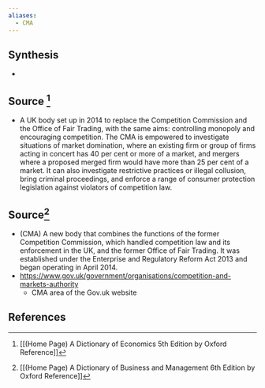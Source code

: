 ```yaml
---
aliases:
  - CMA
---
```

## Synthesis
- 
## Source [^1]
- A UK body set up in 2014 to replace the Competition Commission and the Office of Fair Trading, with the same aims: controlling monopoly and encouraging competition. The CMA is empowered to investigate situations of market domination, where an existing firm or group of firms acting in concert has 40 per cent or more of a market, and mergers where a proposed merged firm would have more than 25 per cent of a market. It can also investigate restrictive practices or illegal collusion, bring criminal proceedings, and enforce a range of consumer protection legislation against violators of competition law.
## Source[^2]
- (CMA) A new body that combines the functions of the former Competition Commission, which handled competition law and its enforcement in the UK, and the former Office of Fair Trading. It was established under the Enterprise and Regulatory Reform Act 2013 and began operating in April 2014.
- https://www.gov.uk/government/organisations/competition-and-markets-authority
	- CMA area of the Gov.uk website
## References

[^1]: [[(Home Page) A Dictionary of Economics 5th Edition by Oxford Reference]]
[^2]: [[(Home Page) A Dictionary of Business and Management 6th Edition by Oxford Reference]]